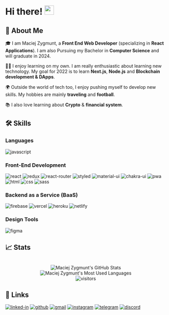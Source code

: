 # Hi there! <img src="https://media.giphy.com/media/hvRJCLFzcasrR4ia7z/giphy.gif" width="29px">

## 🚀 About Me

🎓 I am Maciej Zygmunt, a **Front End Web Developer** (specializing in **React Applications**). I am also Pursuing my Bachelor in **Computer Science** and will graduate in 2024.

👨‍💻 I enjoy learning on my own. I am really enthusiastic about learning new technology. My goal for 2022 is to learn **Next.js**, **Node.js** and **Blockchain development & DApps**. 

🌍 Outside the world of tech too, I enjoy pushing myself to develop new skills. My hobbies are mainly **traveling** and **football**.

📚 I also love learning about **Crypto** & **financial system**.

## 🛠️ Skills

### Languages

![javascript](https://img.shields.io/badge/JavaScript-323330?style=for-the-badge&logo=javascript&logoColor=F7DF1E)

### Front-End Development

![react](https://img.shields.io/badge/React-20232A?style=for-the-badge&logo=react&logoColor=61DAFB)
![redux](https://img.shields.io/badge/Redux-593D88?style=for-the-badge&logo=redux&logoColor=white)
![react-router](https://img.shields.io/badge/React_Router-CA4245?style=for-the-badge&logo=react-router&logoColor=white)
![styled](https://img.shields.io/badge/Styled_Components-D1678B?style=for-the-badge&logo=styled-components&logoColor=F1C03B)
![material-ui](https://img.shields.io/badge/Material_UI-0081CB?style=for-the-badge&logo=mui&logoColor=white)
![chakra-ui](https://img.shields.io/badge/Chakra_UI-319795?style=for-the-badge&logo=chakra-ui&logoColor=white) 
![pwa](https://img.shields.io/badge/Progressive_Web_App-4285F4?style=for-the-badge&logo=googlechrome&logoColor=white)
![html](https://img.shields.io/badge/HTML5-E34F26?style=for-the-badge&logo=html5&logoColor=white)
![css](https://img.shields.io/badge/CSS3-1572B6?style=for-the-badge&logo=css3&logoColor=white)
![sass](https://img.shields.io/badge/SASS-CC6699?style=for-the-badge&logo=sass&logoColor=white)

### Backend as a Service (BaaS)

![firebase](https://img.shields.io/badge/Firebase-ffaa00?style=for-the-badge&logo=Firebase&logoColor=white)
![vercel](https://img.shields.io/badge/Vercel-000000?style=for-the-badge&logo=Vercel&logoColor=white)
![heroku](https://img.shields.io/badge/Heroku-430098?style=for-the-badge&logo=heroku&logoColor=white)
![netlify](https://img.shields.io/badge/Netlify-00C7B7?style=for-the-badge&logo=netlify&logoColor=white)

### Design Tools

![figma](https://img.shields.io/badge/figma-000000?style=for-the-badge&logo=figma&logoColor=white)

## 📈 Stats

<div align="center">
    <br />
    <img src="https://github-readme-stats.vercel.app/api?username=maciekzygmunt&count_private=true&theme=discord_old_blurple" alt="Maciej Zygmunt's GitHub Stats">
    <br />
    <img src="https://github-readme-stats.vercel.app/api/top-langs/?username=maciekzygmunt&theme=discord_old_blurple" alt="Maciej Zygmunt's Most Used Languages">
    <br />
    <img src="https://visitor-badge.laobi.icu/badge?page_id=maciekzygmunt.maciekzygmunt" alt="visitors">
</div>

## 🔗 Links

<!-- [![portfolio](https://img.shields.io/badge/Portfolio-5340ff?style=for-the-badge&logo=Google-chrome&logoColor=white)](https://maciejzygmunt.com/) -->
[![linked-in](https://img.shields.io/badge/Linked_In-0077B5?style=for-the-badge&logo=LinkedIn&logoColor=white)](https://www.linkedin.com/in/maciej-zygmunt-600a4222b/)
[![github](https://img.shields.io/badge/GitHub-000000?style=for-the-badge&logo=GitHub&logoColor=white)](https://github.com/maciekzygmunt)
[![gmail](https://img.shields.io/badge/mail-D14836?style=for-the-badge&logo=Gmail&logoColor=white)](mailto:maciekzygmunt@interia.pl)
[![instagram](https://img.shields.io/badge/Instagram-E4405F?style=for-the-badge&logo=instagram&logoColor=white)](https://www.instagram.com/maciekzygmunt/)
[![telegram](https://img.shields.io/badge/Telegram-2CA5E0?style=for-the-badge&logo=telegram&logoColor=white)](https://t.me/maciekzygmunt)
[![discord](https://img.shields.io/badge/Discord-7289DA?style=for-the-badge&logo=discord&logoColor=white)](https://discordapp.com/users/428641847280402432)

